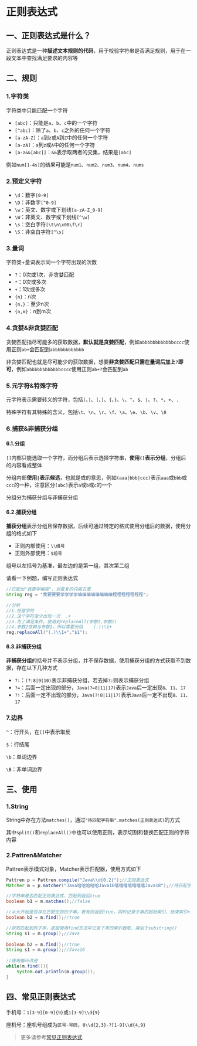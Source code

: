 # 正则表达式

## 一、正则表达式是什么？

正则表达式是一种**描述文本规则的代码**，用于校验字符串是否满足规则，用于在一段文本中查找满足要求的内容等

## 二、规则

### 1.字符类

字符类中只能匹配一个字符

- `[abc]`：只能是`a`、`b`、`c`中的一个字符
- `[^abc]`：除了`a`、`b`、`c`之外的任何一个字符
- `[a-zA-Z]`：`a`到`z`或`A`到`Z`中的任何一个字符
- `[a-zA]`：`a`到`z`或`A`中的任何一个字符
- `[a-z&&[abc]]`：`&&`表示取两者的交集，结果是`[abc]`

例如`num[1-4s]`的结果可能是`num1`、`num2`、`num3`、`num4`、`nums`

### 2.预定义字符

- `\d`：数字`[0-9]`
- `\D`：非数字`[^0-9]`
- `\w`：英文、数字或下划线`[a-zA-Z_0-9] `
- `\W`：非英文、数字或下划线`[^\w] `
- `\s`：空白字符`[\t\n\x0B\f\r] `
- `\S`：非空白字符`[^\s]`

### 3.量词

字符类+量词表示同一个字符出现的次数

- `?`：0次或1次，非贪婪匹配
- `*`：0次或多次
- `+`：1次或多次
- `{n}`：n次
- `{n,}`：至少n次
- `{n,m}`：n到m次

### 4.贪婪&非贪婪匹配

贪婪匹配指尽可能多的获取数据，**默认就是贪婪匹配**，例如`abbbbbbbbbbbbcccc`使用正则`ab+`会匹配到`abbbbbbbbbbbb`

非贪婪匹配也就是尽可能少的获取数据，想要**非贪婪匹配只需在量词后加上`?`即可**，例如`abbbbbbbbbbbbcccc`使用正则`ab+?`会匹配到`ab`

### 5.元字符&特殊字符

元字符表示需要转义的字符，包括`(`、`)`、`[`、`]`、`{`、`}`、`\`、`^`、`$`、`|`、`?`、`*`、`+`、`.`

特殊字符有其特殊的含义，包括`\t`、`\n`、`\r`、`\f`、`\a`、`\e`、`\b`、`\v`、`\0`

### 6.捕获&非捕获分组

#### 6.1.分组

`[]`内部只能选取一个字符，而分组后表示选择字符串，**使用`()`表示分组**，分组后的内容看成整体

分组内部**使用`|`表示候选**，也就是或的意思，例如`(aaa|bbb|ccc)`表示`aaa`或`bbb`或`ccc`的一种，注意区分`[abc]`表示`a`或`b`或`c`的一个

分组分为捕获分组与非捕获分组

#### 6.2.捕获分组

**捕获分组**表示分组且保存数据，后续可通过特定的格式使用分组后的数据，使用分组的格式如下

- 正则内部使用：`\\组号`
- 正则外部使用：`$组号`

组号以左括号为基准，最左边的是第一组，其次第二组

请看一下例题，编写正则表达式

```java
//匹配出"我要学编程"，对重复的内容去重
String reg = "我要要要学学学学编编编编编编编编程程程程程程程";

//分析
//1.任意字符	.
//2.这个字符至少出现一次	.+
//3.为了满足条件，使用到replaceAll(参数1,参数2)
//4.参数2依赖与参数1，所以需要分组	(.)\\1+
reg.replaceAll("(.)\\1+","$1");
```

#### 6.3.非捕获分组

**非捕获分组**的括号并不表示分组，并不保存数据，使用捕获分组的方式获取不到数据，存在以下几种方式

- `?:`：`(?:8|9|10)`表示非捕获分组，若去掉`?:`则表示捕获分组
- `?=`：后面一定出现的部分，`Java(?=8|11|17)`表示`Java`后一定出现`8`、`11`、`17`
- `?!`：后面一定不出现的部分，`Java(?!8|11|17)`表示`Java`后一定不出现`8`、`11`、`17`

### 7.边界

`^`：行开头，在`[]`中表示取反

`$`：行结尾

`\b`：单词边界

`\B`：非单词边界

## 三、使用

### 1.String

String中存在方法`matches()`，通过`"待匹配字符串".matches(正则表达式)`的方式

其中`split()`和`replaceAll()`中也可以使用正则，表示切割和替换匹配正则的字符内容

### 2.Pattren&Matcher

Pattren表示模式对象，Matcher表示匹配器，使用方式如下

```java
Pattren p = Pattren.compile("Java\\d{0,2}");//正则表达式
Matcher m = p.matcher("Java哈哈哈哈哈Java16嘻嘻嘻嘻嘻嘻嘻Java18");//待匹配字符串

//字符串是否匹配正则表达式，匹配则返回true
boolean b1 = m.matches();//false

//从头开始是否存在匹配正则的子串，若有则返回true，同时记录子串的起始索引、结束索引+1，再次调用时继续向后匹配
boolean b2 = m.find();//true

//获取匹配到的子串，底层使用find方法中记录下来的索引截取，类似于substring()
String s1 = m.group();//Java
    
boolean b2 = m.find();//true
String s1 = m.group();//Java16
    
//使用循环改进
while(m.find()){
    System.out.println(m.group());
}
```

## 四、常见正则表达式

手机号：`1[3-9][0-9]{9}`或`1[3-9]\\d{9}`

座机号：座机号组成为`区号-号码`，`0\\d{2,3}-?[1-9]\\d{4,9}`

> 更多请参考[常见正则表达式](https://blog.csdn.net/weixin_51699336/article/details/121870554)






